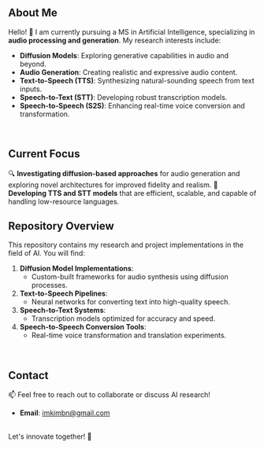 ## About Me
Hello! 👋 I am currently pursuing a MS in Artificial Intelligence, specializing in **audio processing and generation**. My research interests include:
- **Diffusion Models**: Exploring generative capabilities in audio and beyond.
- **Audio Generation**: Creating realistic and expressive audio content.
- **Text-to-Speech (TTS)**: Synthesizing natural-sounding speech from text inputs.
- **Speech-to-Text (STT)**: Developing robust transcription models.
- **Speech-to-Speech (S2S)**: Enhancing real-time voice conversion and transformation.
<br/>

## Current Focus
🔍 **Investigating diffusion-based approaches** for audio generation and exploring novel architectures for improved fidelity and realism.
🎵 **Developing TTS and STT models** that are efficient, scalable, and capable of handling low-resource languages.
<br/>

## Repository Overview
This repository contains my research and project implementations in the field of AI. You will find:
1. **Diffusion Model Implementations**:
   - Custom-built frameworks for audio synthesis using diffusion processes.
2. **Text-to-Speech Pipelines**:
   - Neural networks for converting text into high-quality speech.
3. **Speech-to-Text Systems**:
   - Transcription models optimized for accuracy and speed.
4. **Speech-to-Speech Conversion Tools**:
   - Real-time voice transformation and translation experiments.
<br/>

## Contact
📫 Feel free to reach out to collaborate or discuss AI research!  
- **Email**: [imkimbn@gmail.com](mailto:imkimbn@gmail.com)
  
<br/>
Let's innovate together! 🚀
<br/>
